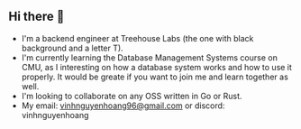## Hi there 👋
- I'm a backend engineer at Treehouse Labs (the one with black background and a letter T).
- I'm currently learning the Database Management Systems course on CMU, as I interesting on how a database system works and how to use it properly. It would be greate if you want to join me and learn together as well.
- I'm looking to collaborate on any OSS written in Go or Rust.
- My email: vinhnguyenhoang96@gmail.com or discord: vinhnguyenhoang

<!--
**VinhNguyenHoang/VinhNguyenHoang** is a ✨ _special_ ✨ repository because its `README.md` (this file) appears on your GitHub profile.

Here are some ideas to get you started:

- 🔭 I’m currently working on ...
- 🌱 I’m currently learning ...
- 👯 I’m looking to collaborate on ...
- 🤔 I’m looking for help with ...
- 💬 Ask me about ...
- 📫 How to reach me: ...
- 😄 Pronouns: ...
- ⚡ Fun fact: ...
-->
